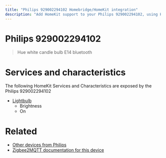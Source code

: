 ```yaml
---
title: "Philips 929002294102 Homebridge/HomeKit integration"
description: "Add HomeKit support to your Philips 929002294102, using Homebridge, Zigbee2MQTT and homebridge-z2m."
---
```

<!---
This file has been GENERATED using src/docgen/docgen.ts
DO NOT EDIT THIS FILE MANUALLY!
-->
# Philips 929002294102
> Hue white candle bulb E14 bluetooth


# Services and characteristics
The following HomeKit Services and Characteristics are exposed by
the Philips 929002294102

* [Lightbulb](../../light.md)
  * Brightness
  * On


# Related
* [Other devices from Philips](../index.md#philips)
* [Zigbee2MQTT documentation for this device](https://www.zigbee2mqtt.io/devices/929002294102.html)